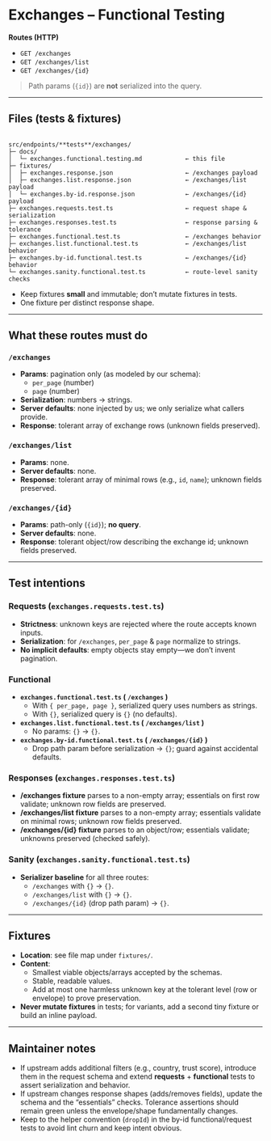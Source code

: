 # Exchanges – Functional Testing

**Routes (HTTP)**

- `GET /exchanges`
- `GET /exchanges/list`
- `GET /exchanges/{id}`

> Path params (`{id}`) are **not** serialized into the query.

---

## Files (tests & fixtures)

```

src/endpoints/**tests**/exchanges/
├─ docs/
│  └─ exchanges.functional.testing.md            ← this file
├─ fixtures/
│  ├─ exchanges.response.json                    ← /exchanges payload
│  ├─ exchanges.list.response.json               ← /exchanges/list payload
│  └─ exchanges.by-id.response.json              ← /exchanges/{id} payload
├─ exchanges.requests.test.ts                    ← request shape & serialization
├─ exchanges.responses.test.ts                   ← response parsing & tolerance
├─ exchanges.functional.test.ts                  ← /exchanges behavior
├─ exchanges.list.functional.test.ts             ← /exchanges/list behavior
├─ exchanges.by-id.functional.test.ts            ← /exchanges/{id} behavior
└─ exchanges.sanity.functional.test.ts           ← route-level sanity checks

```

- Keep fixtures **small** and immutable; don’t mutate fixtures in tests.
- One fixture per distinct response shape.

---

## What these routes must do

### `/exchanges`

- **Params**: pagination only (as modeled by our schema):
  - `per_page` (number)
  - `page` (number)
- **Serialization**: numbers → strings.
- **Server defaults**: none injected by us; we only serialize what callers provide.
- **Response**: tolerant array of exchange rows (unknown fields preserved).

### `/exchanges/list`

- **Params**: none.
- **Server defaults**: none.
- **Response**: tolerant array of minimal rows (e.g., `id`, `name`); unknown fields preserved.

### `/exchanges/{id}`

- **Params**: path-only (`{id}`); **no query**.
- **Server defaults**: none.
- **Response**: tolerant object/row describing the exchange id; unknown fields preserved.

---

## Test intentions

### Requests (`exchanges.requests.test.ts`)

- **Strictness**: unknown keys are rejected where the route accepts known inputs.
- **Serialization**: for `/exchanges`, `per_page` & `page` normalize to strings.
- **No implicit defaults**: empty objects stay empty—we don’t invent pagination.

### Functional

- **`exchanges.functional.test.ts` ( `/exchanges` )**
  - With `{ per_page, page }`, serialized query uses numbers as strings.
  - With `{}`, serialized query is `{}` (no defaults).
- **`exchanges.list.functional.test.ts` ( `/exchanges/list` )**
  - No params: `{}` → `{}`.
- **`exchanges.by-id.functional.test.ts` ( `/exchanges/{id}` )**
  - Drop path param before serialization → `{}`; guard against accidental defaults.

### Responses (`exchanges.responses.test.ts`)

- **/exchanges fixture** parses to a non-empty array; essentials on first row validate; unknown row fields are preserved.
- **/exchanges/list fixture** parses to a non-empty array; essentials validate on minimal rows; unknown row fields preserved.
- **/exchanges/{id} fixture** parses to an object/row; essentials validate; unknowns preserved (checked safely).

### Sanity (`exchanges.sanity.functional.test.ts`)

- **Serializer baseline** for all three routes:
  - `/exchanges` with `{}` → `{}`.
  - `/exchanges/list` with `{}` → `{}`.
  - `/exchanges/{id}` (drop path param) → `{}`.

---

## Fixtures

- **Location**: see file map under `fixtures/`.
- **Content**:
  - Smallest viable objects/arrays accepted by the schemas.
  - Stable, readable values.
  - Add at most one harmless unknown key at the tolerant level (row or envelope) to prove preservation.
- **Never mutate fixtures** in tests; for variants, add a second tiny fixture or build an inline payload.

---

## Maintainer notes

- If upstream adds additional filters (e.g., country, trust score), introduce them in the request schema and extend **requests** + **functional** tests to assert serialization and behavior.
- If upstream changes response shapes (adds/removes fields), update the schema and the “essentials” checks. Tolerance assertions should remain green unless the envelope/shape fundamentally changes.
- Keep to the helper convention (`dropId`) in the by-id functional/request tests to avoid lint churn and keep intent obvious.
